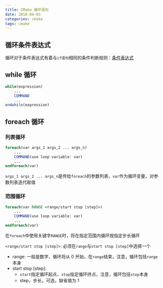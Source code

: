 ```yaml
---
title: CMake 循环语句
date: 2018-04-03
categories: cmake
tags: cmake
---
```


## 循环条件表达式

循环对于条件表达式有着与`if语句`相同的条件判断规则：[条件表达式](2018-04-03-if.md#条件表达式)

## while 循环

```cmake
while(expression)
    ...
    COMMAND
    ...
endwhile(expression)
```

## foreach 循环

### 列表循环

```cmake
foreach(var args_1 args_2 ... args_n)
    ...
    COMMAND(use loop variable: var)
    ...
endforeach(var)
```

`args_1 args_2 ... args_n`是传给`foreach`的参数列表，`var`作为循环变量，对参数列表迭代取值

### 范围循环

```cmake
foreach(var RANGE <range/start stop [step]>)
    ...
    COMMAND(use loop variable: var)
    ...
endforeach(var)
```

在`foreach`中使用关键字`RANGE`时，将在指定范围内循环按指定步长循环

`<range/start stop [step]>`: 必须在`range`与`start stop [step]`中选择一个

- range: 一般是数字，循环将从 0 开始，在`range`结束，注意，循环包括`range`本身
- start stop [step]:
  - `start`指定循环起点，`stop`指定循环终点，注意，循环包括`stop`本身
  - step，步长，可选，缺省值为 1
